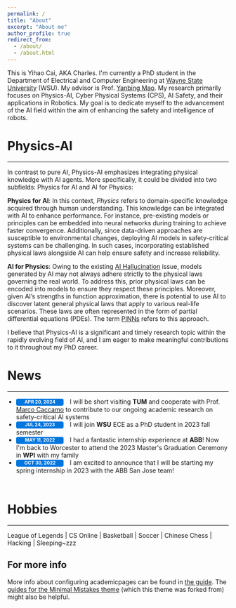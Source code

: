 ```yaml
---
permalink: /
title: "About"
excerpt: "About me"
author_profile: true
redirect_from: 
  - /about/
  - /about.html
---
```


This is Yihao Cai, AKA Charles. I'm currently a PhD student in the Department of Electrical and Computer Engineering at [Wayne State University](https://engineering.wayne.edu/electrical-computer) (WSU). My advisor is Prof. [Yanbing Mao](https://scholar.google.com/citations?user=kN1IRpsAAAAJ&hl=en). My research primarily focuses on Physics-AI, Cyber Physical Systems (CPS), AI Safety, and their applications in Robotics. My goal is to dedicate myself to the advancement of the AI field within the aim of enhancing the safety and intelligence of robots. 

Physics-AI
======
------

In contrast to pure AI, Physics-AI emphasizes integrating physical knowledge with AI agents. More specifically, it could be divided into two subfields: Physics for AI and AI for Physics:

<b>Physics for AI</b>: In this context, <em>Physics</em> refers to domain-specific knowledge acquired through human understanding. This knowledge can be integrated with AI to enhance performance. For instance, pre-existing models or principles can be embedded into neural networks during training to achieve faster convergence. Additionally, since data-driven approaches are susceptible to environmental changes, deploying AI models in safety-critical systems can be challenging. In such cases, incorporating established physical laws alongside AI can help ensure safety and increase reliability.

<b>AI for Physics</b>: Owing to the existing [AI Hallucination](https://en.wikipedia.org/wiki/Hallucination_(artificial_intelligence)) issue, models generated by AI may not always adhere strictly to the physical laws governing the real world. To address this, prior physical laws can be encoded into models to ensure they respect these principles. Moreover, given AI’s strengths in function approximation, there is potential to use AI to discover latent general physical laws that apply to various real-life scenarios. These laws are often represented in the form of partial differential equations (PDEs). The term [PINNs](https://maziarraissi.github.io/PINNs/) refers to this approach.

I believe that Physics-AI is a significant and timely research topic within the rapidly evolving field of AI, and I am eager to make meaningful contributions to it throughout my PhD career.

<!-- As a passionate technology enthusiast, I'm also a big fan of [Ironman](https://en.wikipedia.org/wiki/Iron_Man), and my curiosity extends to exploring various computer-related technologies, encompassing but not limited to computer systems and cybersecurity. -->


News
======
------

<style>
:root {
    --global-bg-color: #fff;
    --global-code-bg-color: rgba(181,9,172,0.05);
    --global-text-color: #000;
    --global-text-color-light: #828282;
    --global-theme-color: #0076df;
    --global-hover-color: #0076df;
    --global-footer-bg-color: #1c1c1d;
    --global-footer-text-color: #e8e8e8;
    --global-footer-link-color: #fff;
    --global-distill-app-color: #828282;
    --global-divider-color: rgba(0,0,0,.1);
    --global-card-bg-color: #fff;
}

table td, table th {
    color: var(--global-text-color);
}

.badge {
    color: var(--global-card-bg-color)!important;
    background-color: var(--global-theme-color)!important;
    font-size: .83rem;
    display: inline-block;
    padding: 0.25em 0.4em;
    font-size: 75%;
    font-weight: 700;
    line-height: 1;
    text-align: center;
    white-space: nowrap;
    vertical-align: baseline;
    border-radius: 0.25rem;
    transition: color .15s ease-in-out,background-color .15s ease-in-out,border-color .15s ease-in-out,box-shadow .15s ease-in-out;
}

.font-weight-bold {
    font-weight: 700!important;
}

.text-uppercase {
    text-transform: uppercase!important;
}

.align-middle {
    vertical-align: middle!important;
}

.table-responsive {
    display: block;
    width: 100%;
    overflow-x: auto;
    -webkit-overflow-scrolling: touch;
}
</style>

<div style="padding-bottom:10px"> 
  <ul style="padding-left:20px">
    <li>
      <span class="badge font-weight-bold danger-color-dark text-uppercase align-middle" style="min-width: 100px;"> Apr 20, 2024 </span> 
      <span style="padding-left:10px"> 
        I will be short visiting <b>TUM</b> and cooperate with Prof. <a href="https://rtsl.cps.mw.tum.de/personal_page/mcaccamo/">Marco Caccamo</a> to contribute to our ongoing academic research on safety-critical AI systems
      </span> 
    </li>
    <li>
      <span class="badge font-weight-bold danger-color-dark text-uppercase align-middle" style="min-width: 100px;"> Jul 24, 2023 </span> 
      <span style="padding-left:10px"> 
        I will join <b>WSU</b> ECE as a PhD student in 2023 fall semester
      </span> 
    </li>
    <li>
      <span class="badge font-weight-bold danger-color-dark text-uppercase align-middle" style="min-width: 100px;"> May 11, 2022 </span> 
      <span style="padding-left:10px"> 
        I had a fantastic internship experience at <b>ABB</b>! Now I'm back to Worcester to attend the 2023 Master's Graduation Ceremony in <b>WPI</b> with my family 
      </span> 
    </li>
    <li>
      <span class="badge font-weight-bold danger-color-dark text-uppercase align-middle" style="min-width: 100px;"> Oct 30, 2022 </span> 
      <span style="padding-left:10px"> 
        I am excited to announce that I will be starting my spring internship in 2023 with the ABB San Jose team!  
      </span> 
    </li>
  </ul>
</div>



Hobbies
======
------
League of Legends | CS Online | Basketball | Soccer | Chinese Chess | Hacking | Sleeping~zzz

For more info
------
More info about configuring academicpages can be found in [the guide](https://academicpages.github.io/markdown/). The [guides for the Minimal Mistakes theme](https://mmistakes.github.io/minimal-mistakes/docs/configuration/) (which this theme was forked from) might also be helpful.
